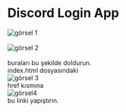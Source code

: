 # Discord Login App
![görsel 1](https://inflames.please-fuck.me/5qa0kTLTS.png)<br><br>
![görsel 2](https://inflames.please-fuck.me/5qa0ppVVb.png)<br><br>
buraları bu şekilde doldurun. <br>
index.html dosyasındaki <br>
![görsel 3](https://cdn.discordapp.com/attachments/951212552396898394/951213383686946866/unknown.png)<br>
href kısmına <br>
![görsel4](https://inflames.please-fuck.me/5qa0zgzfA.png)<br>
bu linki yapıştırın.
